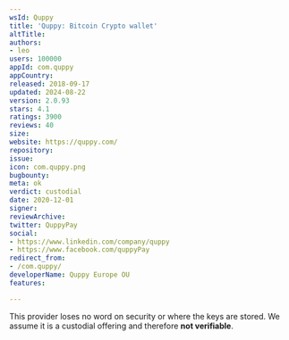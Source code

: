 ```yaml
---
wsId: Quppy
title: 'Quppy: Bitcoin Сrypto wallet'
altTitle: 
authors:
- leo
users: 100000
appId: com.quppy
appCountry: 
released: 2018-09-17
updated: 2024-08-22
version: 2.0.93
stars: 4.1
ratings: 3900
reviews: 40
size: 
website: https://quppy.com/
repository: 
issue: 
icon: com.quppy.png
bugbounty: 
meta: ok
verdict: custodial
date: 2020-12-01
signer: 
reviewArchive: 
twitter: QuppyPay
social:
- https://www.linkedin.com/company/quppy
- https://www.facebook.com/quppyPay
redirect_from:
- /com.quppy/
developerName: Quppy Europe OU
features: 

---
```


This provider loses no word on security or where the keys are stored. We assume
it is a custodial offering and therefore **not verifiable**.
